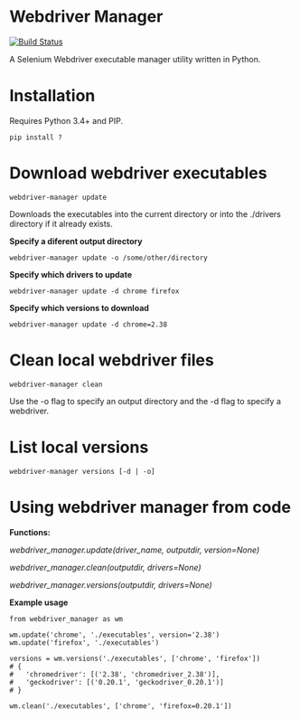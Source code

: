 Webdriver Manager
==================================================
[![Build Status](https://travis-ci.org/lucianopuccio/webdriver-manager.svg?branch=master)](https://travis-ci.org/lucianopuccio/webdriver-manager)


A Selenium Webdriver executable manager utility written in Python.

# Installation

Requires Python 3.4+ and PIP.
```
pip install ?
```

# Download webdriver executables

```
webdriver-manager update
```

Downloads the executables into the current directory or into the ./drivers directory if it already exists.

**Specify a diferent output directory**

```
webdriver-manager update -o /some/other/directory
```

**Specify which drivers to update**

```
webdriver-manager update -d chrome firefox
```

**Specify which versions to download**

```
webdriver-manager update -d chrome=2.38
```

# Clean local webdriver files

```
webdriver-manager clean
```

Use the -o flag to specify an output directory and the -d flag to specify a webdriver.

# List local versions

```
webdriver-manager versions [-d | -o] 
```

# Using webdriver manager from code

**Functions:**

*webdriver_manager.update(driver_name, outputdir, version=None)*

*webdriver_manager.clean(outputdir, drivers=None)*

*webdriver_manager.versions(outputdir, drivers=None)*


**Example usage**

```
from webdriver_manager as wm

wm.update('chrome', './executables', version='2.38')
wm.update('firefox', './executables')

versions = wm.versions('./executables', ['chrome', 'firefox'])
# {
#   'chromedriver': [('2.38', 'chromedriver_2.38')],
#   'geckodriver': [('0.20.1', 'geckodriver_0.20.1')]
# }

wm.clean('./executables', ['chrome', 'firefox=0.20.1'])
```

